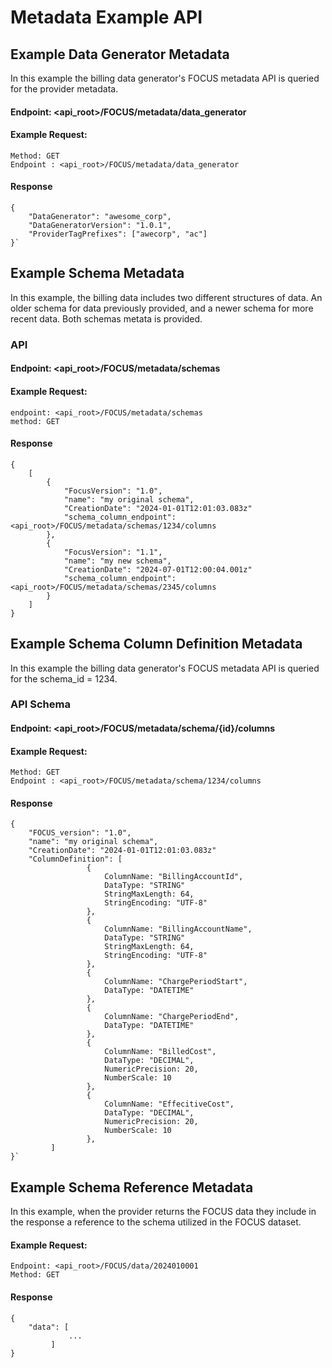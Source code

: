 # Metadata Example API

## Example Data Generator Metadata

In this example the billing data generator's FOCUS metadata API is queried for the provider metadata.

#### Endpoint: <api_root>/FOCUS/metadata/data_generator
#### Example Request:

    Method: GET 
    Endpoint : <api_root>/FOCUS/metadata/data_generator
####

#### Response
```
{
	"DataGenerator": "awesome_corp",
    "DataGeneratorVersion": "1.0.1",
	"ProviderTagPrefixes": ["awecorp", "ac"]
}`
```

## Example Schema Metadata

In this example, the billing data includes two different structures of data. An older schema for data previously provided, and a newer schema for more recent data. Both schemas metata is provided. 

### API

#### Endpoint: <api_root>/FOCUS/metadata/schemas 
#### Example Request:
    endpoint: <api_root>/FOCUS/metadata/schemas 
    method: GET 
####

#### Response 
```
{
	[
		{
			"FocusVersion": "1.0",
			"name": "my original schema",
			"CreationDate": "2024-01-01T12:01:03.083z"
			"schema_column_endpoint": <api_root>/FOCUS/metadata/schemas/1234/columns
		},
		{
			"FocusVersion": "1.1",
			"name": "my new schema",
			"CreationDate": "2024-07-01T12:00:04.001z"
			"schema_column_endpoint": <api_root>/FOCUS/metadata/schemas/2345/columns
		}
	]
}
```

## Example Schema Column Definition Metadata

In this example the billing data generator's FOCUS metadata API is queried for the schema_id = 1234. 

### API Schema 

#### Endpoint: <api_root>/FOCUS/metadata/schema/{id}/columns
#### Example Request:

    Method: GET 
    Endpoint : <api_root>/FOCUS/metadata/schema/1234/columns
####

#### Response 
```
{
	"FOCUS_version": "1.0",
    "name": "my original schema",
    "CreationDate": "2024-01-01T12:01:03.083z"
	"ColumnDefinition": [
                 {
                     ColumnName: "BillingAccountId",
                     DataType: "STRING"
                     StringMaxLength: 64,
                     StringEncoding: "UTF-8"
                 },
                 {
                     ColumnName: "BillingAccountName",
                     DataType: "STRING"
                     StringMaxLength: 64,
                     StringEncoding: "UTF-8"
                 },
                 {
                     ColumnName: "ChargePeriodStart",
                     DataType: "DATETIME"
                 },
                 {
                     ColumnName: "ChargePeriodEnd",
                     DataType: "DATETIME"
                 },
                 {
                     ColumnName: "BilledCost",
                     DataType: "DECIMAL",
                     NumericPrecision: 20,
                     NumberScale: 10
                 },
                 {
                     ColumnName: "EffecitiveCost",
                     DataType: "DECIMAL",
                     NumericPrecision: 20,
                     NumberScale: 10
                 },
         ]
}`
```

## Example Schema Reference Metadata

In this example, when the provider returns the FOCUS data they include in the response a reference to the schema utilized in the FOCUS dataset. 

#### Example Request:
    Endpoint: <api_root>/FOCUS/data/2024010001
    Method: GET 
####

#### Response
```
{
	"data": [
             ...
         ]
}
```